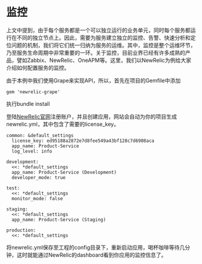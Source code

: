 # 监控

上文中提到，由于每个服务都是一个可以独立运行的业务单元，同时每个服务都运行在不同的独立节点上。因此，需要为服务建立独立的监控、告警、快速分析和定位问题的机制，我们将它们统一归纳为服务的运维。其中，监控是整个运维环节，乃至服务生命周期中非常重要的一环。关于监控，目前业界已经有许多成熟的产品，譬如Zabbix、NewRelic、OneAPM等。这里，我们以NewRelic为例给大家介绍如何配置服务的监控。

由于本例中我们使用Grape来实现API，所以，首先在项目的Gemfile中添加
```
gem 'newrelic-grape'

```

执行bundle install

登陆[NewRelic官网](http://newrelic.com/)注册账户，并且创建应用，网站会自动为你的项目生成newrelic.yml，其中包含了需要的license_key。

```
common: &default_settings
  license_key: ed95188a2872e7d8fee549a43bf128c7d6908aca
  app_name: Product-Service
  log_level: info

development:
  <<: *default_settings
  app_name: Product-Service (Development)
  developer_mode: true

test:
  <<: *default_settings
  monitor_mode: false

staging:
  <<: *default_settings
  app_name: Product-Service (Staging)

production:
  <<: *default_settings
```

将newrelic.yml保存至工程的config目录下，重新启动应用，喝杯咖啡等待几分钟，这时就能通过NewRelic的dashboard看到你应用的监控信息了。
